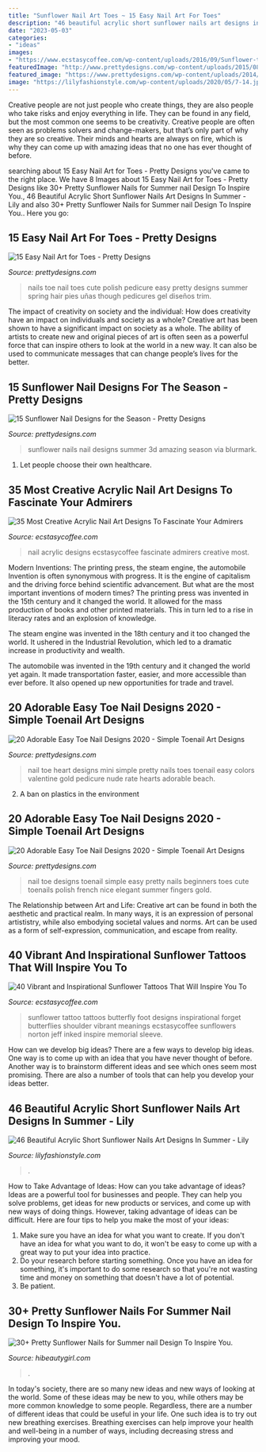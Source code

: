```yaml
---
title: "Sunflower Nail Art Toes ~ 15 Easy Nail Art For Toes"
description: "46 beautiful acrylic short sunflower nails art designs in summer"
date: "2023-05-03"
categories:
- "ideas"
images:
- "https://www.ecstasycoffee.com/wp-content/uploads/2016/09/Sunflower-tattoo-design-11.jpg"
featuredImage: "http://www.prettydesigns.com/wp-content/uploads/2015/08/Mini-Heart-Toe-Nail-Design.jpg"
featured_image: "https://www.prettydesigns.com/wp-content/uploads/2014/06/3D-Sunflower-Nails.jpg"
image: "https://lilyfashionstyle.com/wp-content/uploads/2020/05/7-14.jpg"
---
```



Creative people are not just people who create things, they are also people who take risks and enjoy everything in life. They can be found in any field, but the most common one seems to be creativity. Creative people are often seen as problems solvers and change-makers, but that’s only part of why they are so creative. Their minds and hearts are always on fire, which is why they can come up with amazing ideas that no one has ever thought of before.

	

		
searching about 15 Easy Nail Art for Toes - Pretty Designs you've came to the right place. We have 8 Images about 15 Easy Nail Art for Toes - Pretty Designs like 30+ Pretty Sunflower Nails for Summer nail Design To Inspire You., 46 Beautiful Acrylic Short Sunflower Nails Art Designs In Summer - Lily and also 30+ Pretty Sunflower Nails for Summer nail Design To Inspire You.. Here you go:
		
    
## 15 Easy Nail Art For Toes - Pretty Designs

<img loading=lazy src="http://www.prettydesigns.com/wp-content/uploads/2015/08/15-easy-nail-art-for-toes8.jpg" onerror="this.onerror=null;this.src='https://tse4.mm.bing.net/th?id=OIP.H1NhvXlNHFCdwvLuxc7FbgHaJ4&amp;pid=15.1';" alt="15 Easy Nail Art for Toes - Pretty Designs">

_Source: prettydesigns.com_

>nails toe nail toes cute polish pedicure easy pretty designs summer spring hair pies uñas though pedicures gel diseños trim. 

	

The impact of creativity on society and the individual: How does creativity have an impact on individuals and society as a whole?
Creative art has been shown to have a significant impact on society as a whole. The ability of artists to create new and original pieces of art is often seen as a powerful force that can inspire others to look at the world in a new way. It can also be used to communicate messages that can change people’s lives for the better.

    
## 15 Sunflower Nail Designs For The Season - Pretty Designs

<img loading=lazy src="https://www.prettydesigns.com/wp-content/uploads/2014/06/3D-Sunflower-Nails.jpg" onerror="this.onerror=null;this.src='https://tse4.mm.bing.net/th?id=OIP.xjlkz4syPrYAf3MMquZRfgHaJ3&amp;pid=15.1';" alt="15 Sunflower Nail Designs for the Season - Pretty Designs">

_Source: prettydesigns.com_

>sunflower nails nail designs summer 3d amazing season via blurmark. 

	

1. Let people choose their own healthcare.

    
## 35 Most Creative Acrylic Nail Art Designs To Fascinate Your Admirers

<img loading=lazy src="https://i2.wp.com/www.ecstasycoffee.com/wp-content/uploads/2016/09/Acrylic-Nail-Design-@EcstasyCoffee-37.jpg" onerror="this.onerror=null;this.src='https://tse3.mm.bing.net/th?id=OIP.mzf9YFhj_DO42vPSSBuAbAHaEx&amp;pid=15.1';" alt="35 Most Creative Acrylic Nail Art Designs To Fascinate Your Admirers">

_Source: ecstasycoffee.com_

>nail acrylic designs ecstasycoffee fascinate admirers creative most. 

	

Modern Inventions: The printing press, the steam engine, the automobile
Invention is often synonymous with progress. It is the engine of capitalism and the driving force behind scientific advancement. But what are the most important inventions of modern times?
The printing press was invented in the 15th century and it changed the world. It allowed for the mass production of books and other printed materials. This in turn led to a rise in literacy rates and an explosion of knowledge.

The steam engine was invented in the 18th century and it too changed the world. It ushered in the Industrial Revolution, which led to a dramatic increase in productivity and wealth.

The automobile was invented in the 19th century and it changed the world yet again. It made transportation faster, easier, and more accessible than ever before. It also opened up new opportunities for trade and travel.

    
## 20 Adorable Easy Toe Nail Designs 2020 - Simple Toenail Art Designs

<img loading=lazy src="http://www.prettydesigns.com/wp-content/uploads/2015/08/Mini-Heart-Toe-Nail-Design.jpg" onerror="this.onerror=null;this.src='https://tse3.mm.bing.net/th?id=OIP.hThjFYS5iUYpTl-_oUIbnQHaHa&amp;pid=15.1';" alt="20 Adorable Easy Toe Nail Designs 2020 - Simple Toenail Art Designs">

_Source: prettydesigns.com_

>nail toe heart designs mini simple pretty nails toes toenail easy colors valentine gold pedicure nude rate hearts adorable beach. 

	

2. A ban on plastics in the environment 

    
## 20 Adorable Easy Toe Nail Designs 2020 - Simple Toenail Art Designs

<img loading=lazy src="http://www.prettydesigns.com/wp-content/uploads/2015/08/Wedding-Toe-Nail-Design.jpg" onerror="this.onerror=null;this.src='https://tse3.mm.bing.net/th?id=OIP.KhMtT03xjn7OJSXUE51ExQHaFx&amp;pid=15.1';" alt="20 Adorable Easy Toe Nail Designs 2020 - Simple Toenail Art Designs">

_Source: prettydesigns.com_

>nail toe designs toenail simple easy pretty nails beginners toes cute toenails polish french nice elegant summer fingers gold. 

	

The Relationship between Art and Life:
Creative art can be found in both the aesthetic and practical realm. In many ways, it is an expression of personal artististry, while also embodying societal values and norms. Art can be used as a form of self-expression, communication, and escape from reality.

    
## 40 Vibrant And Inspirational Sunflower Tattoos That Will Inspire You To

<img loading=lazy src="https://www.ecstasycoffee.com/wp-content/uploads/2016/09/Sunflower-tattoo-design-11.jpg" onerror="this.onerror=null;this.src='https://tse4.mm.bing.net/th?id=OIP.6xAd_d390dc9te_nArH-gQHaKW&amp;pid=15.1';" alt="40 Vibrant and Inspirational Sunflower Tattoos That Will Inspire You To">

_Source: ecstasycoffee.com_

>sunflower tattoo tattoos butterfly foot designs inspirational forget butterflies shoulder vibrant meanings ecstasycoffee sunflowers norton jeff inked inspire memorial sleeve. 

	

How can we develop big ideas?
There are a few ways to develop big ideas. One way is to come up with an idea that you have never thought of before. Another way is to brainstorm different ideas and see which ones seem most promising. There are also a number of tools that can help you develop your ideas better.

    
## 46 Beautiful Acrylic Short Sunflower Nails Art Designs In Summer - Lily

<img loading=lazy src="https://lilyfashionstyle.com/wp-content/uploads/2020/05/7-14.jpg" onerror="this.onerror=null;this.src='https://tse4.mm.bing.net/th?id=OIP.TGDiEAq0v853OCjq8r1ptAHaJM&amp;pid=15.1';" alt="46 Beautiful Acrylic Short Sunflower Nails Art Designs In Summer - Lily">

_Source: lilyfashionstyle.com_

>. 

	

How to Take Advantage of Ideas: How can you take advantage of ideas?
Ideas are a powerful tool for businesses and people. They can help you solve problems, get ideas for new products or services, and come up with new ways of doing things. However, taking advantage of ideas can be difficult. Here are four tips to help you make the most of your ideas: 
1. Make sure you have an idea for what you want to create. If you don't have an idea for what you want to do, it won't be easy to come up with a great way to put your idea into practice. 
2. Do your research before starting something. Once you have an idea for something, it's important to do some research so that you're not wasting time and money on something that doesn't have a lot of potential. 
3. Be patient.

    
## 30+ Pretty Sunflower Nails For Summer Nail Design To Inspire You.

<img loading=lazy src="https://hibeautygirl.com/wp-content/uploads/2021/04/16-11.jpg" onerror="this.onerror=null;this.src='https://tse4.mm.bing.net/th?id=OIP.WzYo8ws_K25tS6eQP2158QHaLH&amp;pid=15.1';" alt="30+ Pretty Sunflower Nails for Summer nail Design To Inspire You.">

_Source: hibeautygirl.com_

>. 

	

In today's society, there are so many new ideas and new ways of looking at the world. Some of these ideas may be new to you, while others may be more common knowledge to some people. Regardless, there are a number of different ideas that could be useful in your life. One such idea is to try out new breathing exercises. Breathing exercises can help improve your health and well-being in a number of ways, including decreasing stress and improving your mood.

